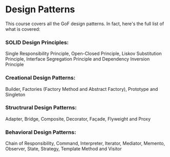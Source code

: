 # Design Patterns

This course covers all the GoF design patterns. In fact, here's the full list of what is covered:

### SOLID Design Principles: 
Single Responsibility Principle, Open-Closed Principle, Liskov Substitution Principle, Interface Segregation Principle and Dependency Inversion Principle

### Creational Design Patterns: 
Builder, Factories (Factory Method and Abstract Factory), Prototype and Singleton

### Structrural Design Patterns: 
Adapter, Bridge, Composite, Decorator, Façade, Flyweight and Proxy

### Behavioral Design Patterns: 
Chain of Responsibility, Command, Interpreter, Iterator, Mediator, Memento, Observer, State, Strategy, Template Method and Visitor

